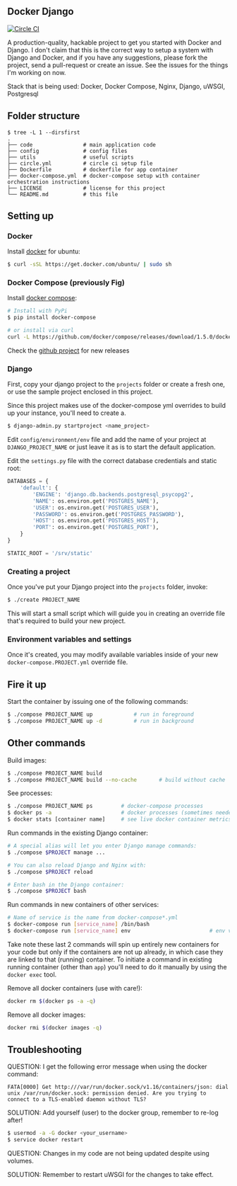 Docker Django
-------------

[![Circle CI](https://circleci.com/gh/niieani/docker-django.svg?style=shield)](https://circleci.com/gh/niieani/docker-django)

A production-quality, hackable project to get you started with Docker and Django. 
I don't claim that this is the correct way to setup a system with Django and Docker, 
and if you have any suggestions, please fork the project, send a pull-request or create an issue.
See the issues for the things I'm working on now.

Stack that is being used: Docker, Docker Compose, Nginx, Django, uWSGI, Postgresql

## Folder structure

```
$ tree -L 1 --dirsfirst
.
├── code                # main application code
├── config              # config files
├── utils               # useful scripts
├── circle.yml          # circle ci setup file
├── Dockerfile          # dockerfile for app container
├── docker-compose.yml  # docker-compose setup with container orchestration instructions
├── LICENSE             # license for this project
└── README.md           # this file

```

## Setting up

### Docker
Install [docker](https://docker.io) for ubuntu:

```bash
$ curl -sSL https://get.docker.com/ubuntu/ | sudo sh
```

### Docker Compose (previously Fig)
Install [docker compose](https://github.com/docker/compose):

```bash
# Install with PyPi
$ pip install docker-compose

# or install via curl
curl -L https://github.com/docker/compose/releases/download/1.5.0/docker-compose-`uname -s`-`uname -m` > /usr/local/bin/docker-compose; chmod +x /usr/local/bin/docker-compose
```

Check the [github project](https://github.com/docker/docker-compose/releases) for new releases

### Django

First, copy your django project to the `projects` folder or create a fresh one,
or use the sample project enclosed in this project.

Since this project makes use of the docker-compose yml overrides to build up your instance, you'll need to create a.


```bash
$ django-admin.py startproject <name_project>
```

Edit `config/environment/env` file and add the name of your project at `DJANGO_PROJECT_NAME` or just leave it as is to start the default application.


Edit the `settings.py` file with the correct database credentials and static
root:

```python
DATABASES = {
    'default': {
        'ENGINE': 'django.db.backends.postgresql_psycopg2',
        'NAME': os.environ.get('POSTGRES_NAME'),
        'USER': os.environ.get('POSTGRES_USER'),
        'PASSWORD': os.environ.get('POSTGRES_PASSWORD'),
        'HOST': os.environ.get('POSTGRES_HOST'),
        'PORT': os.environ.get('POSTGRES_PORT'),
    }
}

STATIC_ROOT = '/srv/static'
```

### Creating a project

Once you've put your Django project into the `projects` folder, invoke:
```bash
$ ./create PROJECT_NAME
```

This will start a small script which will guide you in creating an override file that's required to build your new project.

### Environment variables and settings
Once it's created, you may modify available variables inside of your new `docker-compose.PROJECT.yml` override file.

## Fire it up
Start the container by issuing one of the following commands:
```bash
$ ./compose PROJECT_NAME up             # run in foreground
$ ./compose PROJECT_NAME up -d          # run in background
```

## Other commands
Build images:
```bash
$ ./compose PROJECT_NAME build
$ ./compose PROJECT_NAME build --no-cache       # build without cache
```

See processes:
```bash
$ ./compose PROJECT_NAME ps         # docker-compose processes
$ docker ps -a                      # docker processes (sometimes needed)
$ docker stats [container name]     # see live docker container metrics
```

Run commands in the existing Django container:

```bash
# A special alias will let you enter Django manage commands:
$ ./compose $PROJECT manage ...

# You can also reload Django and Nginx with:
$ ./compose $PROJECT reload

# Enter bash in the Django container:
$ ./compose $PROJECT bash
```

Run commands in new containers of other services:
```bash
# Name of service is the name from docker-compose*.yml
$ docker-compose run [service_name] /bin/bash
$ docker-compose run [service_name] env                         # env vars
```

Take note these last 2 commands will spin up entirely new containers for your code
but only if the containers are not up already, in which case they are linked
to that (running) container. To initiate a command in existing running
container (other than `app`) you'll need to do it manually by using the `docker exec` tool.

Remove all docker containers (use with care!):
```bash
docker rm $(docker ps -a -q)
```

Remove all docker images:
```bash
docker rmi $(docker images -q)
```

## Troubleshooting
QUESTION: I get the following error message when using the docker command:

```
FATA[0000] Get http:///var/run/docker.sock/v1.16/containers/json: dial unix /var/run/docker.sock: permission denied. Are you trying to connect to a TLS-enabled daemon without TLS? 

```

SOLUTION: Add yourself (user) to the docker group, remember to re-log after!

```bash
$ usermod -a -G docker <your_username>
$ service docker restart
```

QUESTION: Changes in my code are not being updated despite using volumes.

SOLUTION: Remember to restart uWSGI for the changes to take effect.
